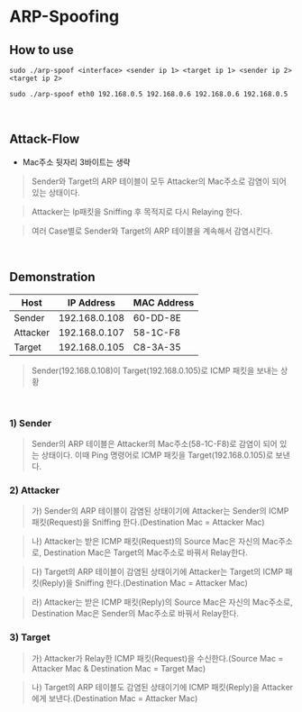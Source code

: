# ARP-Spoofing

## How to use
`sudo ./arp-spoof <interface> <sender ip 1> <target ip 1> <sender ip 2> <target ip 2>`

`sudo ./arp-spoof eth0 192.168.0.5 192.168.0.6 192.168.0.6 192.168.0.5`

</br>

## Attack-Flow

* Mac주소 뒷자리 3바이트는 생략


> Sender와 Target의 ARP 테이블이 모두 Attacker의 Mac주소로 감염이 되어 있는 상태이다.

> Attacker는 Ip패킷을 Sniffing 후 목적지로 다시 Relaying 한다.  

> 여러 Case별로 Sender와 Target의 ARP 테이블을 계속해서 감염시킨다.

</br>

## Demonstration
| **Host**    | **IP Address**  | **MAC Address** |
|-------------|-----------------|-----------------|
| Sender      | 192.168.0.108   | 60-DD-8E        |
| Attacker    | 192.168.0.107   | 58-1C-F8        |
| Target      | 192.168.0.105   | C8-3A-35        |

> Sender(192.168.0.108)이 Target(192.168.0.105)로 ICMP 패킷을 보내는 상황

</br>

### 1) Sender

> Sender의 ARP 테이블은 Attacker의 Mac주소(58-1C-F8)로 감염이 되어 있는 상태이다.
> 이때 Ping 명령어로 ICMP 패킷을 Target(192.168.0.105)로 보낸다.

### 2) Attacker

> 가) Sender의 ARP 테이블이 감염된 상태이기에 Attacker는 Sender의 ICMP 패킷(Request)을 Sniffing 한다.(Destination Mac = Attacker Mac)

> 나) Attacker는 받은 ICMP 패킷(Request)의 Source Mac은 자신의 Mac주소로, Destination Mac은 Target의 Mac주소로 바꿔서 Relay한다.

> 다) Target의 ARP 테이블이 감염된 상태이기에 Attacker는 Target의 ICMP 패킷(Reply)을 Sniffing 한다.(Destination Mac = Attacker Mac)

> 라) Attacker는 받은 ICMP 패킷(Reply)의 Source Mac은 자신의 Mac주소로, Destination Mac은 Sender의 Mac주소로 바꿔서 Relay한다.


### 3) Target

> 가) Attacker가 Relay한 ICMP 패킷(Request)을 수신한다.(Source Mac = Attacker Mac & Destination Mac = Target Mac)

> 나) Target의 ARP 테이블도 감염된 상태이기에 ICMP 패킷(Reply)을 Attacker에게 보낸다.(Destination Mac = Attacker Mac)
